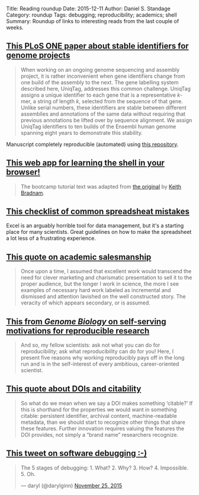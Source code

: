Title: Reading roundup
Date: 2015-12-11
Author: Daniel S. Standage
Category: roundup
Tags: debugging; reproducibility; academics; shell
Summary: Roundup of links to interesting reads from the last couple of weeks.

## [This PLoS ONE paper about stable identifiers for genome projects](http://journals.plos.org/plosone/article?id=10.1371/journal.pone.0128026)

> When working on an ongoing genome sequencing and assembly project, it is rather inconvenient when gene identifiers change from one build of the assembly to the next.
> The gene labelling system described here, UniqTag, addresses this common challenge.
> UniqTag assigns a unique identifier to each gene that is a representative *k*-mer, a string of length *k*, selected from the sequence of that gene.
> Unlike serial numbers, these identifiers are stable between different assemblies and annotations of the same data without requiring that previous annotations be lifted over by sequence alignment.
> We assign UniqTag identifiers to ten builds of the Ensembl human genome spanning eight years to demonstrate this stability.

Manuscript completely reproducible (automated) using [this repository](https://github.com/sjackman/uniqtag-paper).

## [This web app for learning the shell in your browser!](http://rik.smith-unna.com/command_line_bootcamp)

> The bootcamp tutorial text was adapted from [the original](http://rescuedbycode.com/linux-bootcamp) by [Keith Bradnam](http://www.keithbradnam.com/).

## [This checklist of common spreadsheat mistakes](http://www.datacarpentry.org/spreadsheet-ecology-lesson/02-common-mistakes.html)

Excel is an arguably horrible tool for data management, but it's a starting place for many scientists.
Great guidelines on how to make the spreadsheet a lot less of a frustrating experience.

## [This quote on academic salesmanship](https://michaeltomasson.wordpress.com/2015/12/03/one-reason-you-didnt-get-that-grant-is-because-theranos)

> Once upon a time, I assumed that excellent work would transcend the need for clever marketing and charismatic presentation to sell it to the proper audience, but the longer I work in science, the more I see examples of necessary hard work labeled as incremental and dismissed and attention lavished on the well constructed story.
> The veracity of which appears secondary, or is assumed.

## [This from *Genome Biology* on self-serving motivations for reproducible research](http://www.genomebiology.com/2015/16/1/274)

> And so, my fellow scientists: ask not what you can do for reproducibility; ask what reproducibility can do for you!
> Here, I present five reasons why working reproducibly pays off in the long run and is in the self-interest of every ambitious, career-oriented scientist.

## [This quote about DOIs and citability](http://www.carlboettiger.info/2013/06/03/DOI-citable.html)

> So what do we mean when we say a DOI makes something ‘citable?’
> If this is shorthand for the properties we would want in something citable: persistent identifier, archival content, machine-readable metadata, than we should start to recognize other things that share these features.
> Further innovation requires valuing the features the DOI provides, not simply a “brand name” researchers recognize.

## [This tweet on software debugging :-)](https://twitter.com/darylginn/status/669457664276094976)

<blockquote class="twitter-tweet" lang="en"><p lang="en" dir="ltr">The 5 stages of debugging:&#10;&#10;1. What?&#10;2. Why?&#10;3. How?&#10;4. Impossible.&#10;5. Oh.</p>&mdash; daryl (@darylginn) <a href="https://twitter.com/darylginn/status/669457664276094976">November 25, 2015</a></blockquote>
<script async src="//platform.twitter.com/widgets.js" charset="utf-8"></script>